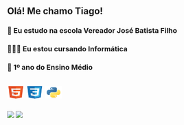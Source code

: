 ## Olá! Me chamo Tiago!

### 🏫 Eu estudo na escola Vereador José Batista Filho
### 👨🏽‍💻 Eu estou cursando Informática
### 📔 1º ano do Ensino Médio

<div style="display: inline_block"><br>
  <img align="center" height="30" width="40" src="https://raw.githubusercontent.com/devicons/devicon/master/icons/html5/html5-original.svg">
  <img align="center" height="30" width="40" src="https://raw.githubusercontent.com/devicons/devicon/master/icons/css3/css3-original.svg">
  <img align="center" height="30" width="40" src="https://raw.githubusercontent.com/devicons/devicon/master/icons/python/python-original.svg">
</div>

##

<div>
<img src="https://img.shields.io/badge/YouTube-FF0000?style=for-the-badge&logo=youtube&logoColor=white">
<img src="https://img.shields.io/badge/-Instagram-%23E4405F?style=for-the-badge&logo=instagram&logoColor=white">
</div>
